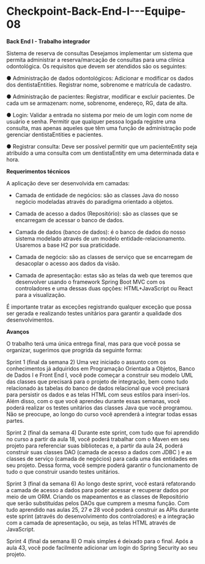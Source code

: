 # Checkpoint-Back-End-I---Equipe-08

**Back End I - Trabalho integrador**

Sistema de reserva de consultas
Desejamos implementar um sistema que permita administrar a reserva/marcação
de consultas para uma clínica odontológica. Os requisitos que devem ser
atendidos são os seguintes:

● Administração de dados odontológicos: Adicionar e modificar os dados
dos dentistaEntities. Registrar nome, sobrenome e matrícula de cadastro.

● Administração de pacientes: Registrar, modificar e excluir pacientes. De
cada um se armazenam: nome, sobrenome, endereço, RG, data de alta.

● Login: Validar a entrada no sistema por meio de um login com nome de
usuário e senha. Permitir que qualquer pessoa logada registre uma
consulta, mas apenas aqueles que têm uma função de administração pode
gerenciar dentistaEntities e pacientes.

● Registrar consulta: Deve ser possível permitir que um pacienteEntity seja
atribuído a uma consulta com um dentistaEntity em uma determinada data e
hora.

**Requerimentos técnicos**

A aplicação deve ser desenvolvida em camadas:

- Camada de entidade de negócios: são as classes Java do nosso negócio
modeladas através do paradigma orientado a objetos.

- Camada de acesso a dados (Repositório): são as classes que se encarregam
de acessar o banco de dados.

- Camada de dados (banco de dados): é o banco de dados do nosso sistema
modelado através de um modelo entidade-relacionamento. Usaremos a
base H2 por sua praticidade.

- Camada de negócio: são as classes de serviço que se encarregam de
desacoplar o acesso aos dados da visão.

- Camada de apresentação: estas são as telas da web que teremos que
desenvolver usando o framework Spring Boot MVC com os controladores e
uma dessas duas opções: HTML+JavaScript ou React para a visualização.

É importante tratar as exceções registrando qualquer exceção que possa ser
gerada e realizando testes unitários para garantir a qualidade dos
desenvolvimentos.

**Avanços**

O trabalho terá uma única entrega final, mas para que você possa se organizar,
sugerimos que progrida da seguinte forma:

Sprint 1 (final da semana 2)
Uma vez iniciado o assunto com os conhecimentos já adquiridos em Programação
Orientada a Objetos, Banco de Dados I e Front End I, você pode começar a
construir seu modelo UML das classes que precisará para o projeto de integração,
bem como tudo relacionado às tabelas do banco de dados relacional que você
precisará para persistir os dados e as telas HTML com seus estilos para inseri-los.
Além disso, com o que você aprendeu durante essas semanas, você poderá
realizar os testes unitários das classes Java que você programou. Não se preocupe,
ao longo do curso você aprenderá a integrar todas essas partes.

Sprint 2 (final da semana 4)
Durante este sprint, com tudo que foi aprendido no curso a partir da aula 18, você
poderá trabalhar com o Maven em seu projeto para referenciar suas bibliotecas e,
a partir da aula 24, poderá construir suas classes DAO (camada de acesso a dados
com JDBC ) e as classes de serviço (camada de negócios) para cada uma das
entidades em seu projeto. Dessa forma, você sempre poderá garantir o
funcionamento de tudo o que construir usando testes unitários.

Sprint 3 (final da semana 6)
Ao longo deste sprint, você estará refatorando a camada de acesso a dados para
poder acessar e recuperar dados por meio de um ORM. Criando os mapeamentos
e as classes de Repositório que serão substituídas pelos DAOs que cumprem a
mesma função.
Com tudo aprendido nas aulas 25, 27 e 28 você poderá construir as APIs durante
este sprint (através do desenvolvimento dos controladores) e a integração com a
camada de apresentação, ou seja, as telas HTML através de JavaScript.

Sprint 4 (final da semana 8)
O mais simples é deixado para o final. Após a aula 43, você pode facilmente
adicionar um login do Spring Security ao seu projeto.
